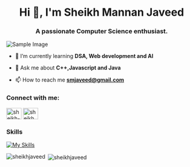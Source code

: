 <h1 align="center">Hi 👋, I'm Sheikh Mannan Javeed</h1>
<h3 align="center">A passionate Computer Science enthusiast.</h3>

![Sample Image](https://ieeeusa.org/wp-content/uploads/2022/08/GettyImages-1361008761-scaled.jpg)


- 🌱 I’m currently learning **DSA, Web development and AI**

- 💬 Ask me about **C++,Javascript and Java**

- 📫 How to reach me **smjaveed@gmail.com**

<h3 align="left">Connect with me:</h3>
<p align="left">
<a href="https://linkedin.com/in/sheikh-javeed" target="blank"><img align="center" src="https://raw.githubusercontent.com/rahuldkjain/github-profile-readme-generator/master/src/images/icons/Social/linked-in-alt.svg" alt="sheikh-javeed" height="30" width="40" /></a>
<a href="https://www.leetcode.com/sheikh_javeed" target="blank"><img align="center" src="https://raw.githubusercontent.com/rahuldkjain/github-profile-readme-generator/master/src/images/icons/Social/leet-code.svg" alt="sheikh_javeed" height="30" width="40" /></a>
</p>
<h3 align="left">Skills</h3>

[![My Skills](https://skillicons.dev/icons?i=js,html,css,c,cpp,java,python,react,mongodb,postgres,mysql,nodejs,nextjs,postman,flutter,tailwind,vscode,linux,express,bootstrap&theme=light&perline=10)](https://skillicons.dev)

<p><img align="left" src="https://github-readme-stats.vercel.app/api/top-langs?username=sheikhjaveed&show_icons=true&locale=en&layout=compact&theme=highcontrast" alt="sheikhjaveed" /></p>

<p>&nbsp;<img align="center" src="https://github-readme-stats.vercel.app/api?username=sheikhjaveed&show_icons=true&locale=en&theme=highcontrast" alt="sheikhjaveed" /></p>


